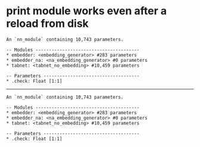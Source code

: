 # print module works even after a reload from disk

    An `nn_module` containing 10,743 parameters.
    
    -- Modules ---------------------------------------
    * embedder: <embedding_generator> #283 parameters
    * embedder_na: <na_embedding_generator> #0 parameters
    * tabnet: <tabnet_no_embedding> #10,459 parameters
    
    -- Parameters ------------------------------------
    * .check: Float [1:1]

---

    An `nn_module` containing 10,743 parameters.
    
    -- Modules ---------------------------------------
    * embedder: <embedding_generator> #283 parameters
    * embedder_na: <na_embedding_generator> #0 parameters
    * tabnet: <tabnet_no_embedding> #10,459 parameters
    
    -- Parameters ------------------------------------
    * .check: Float [1:1]

